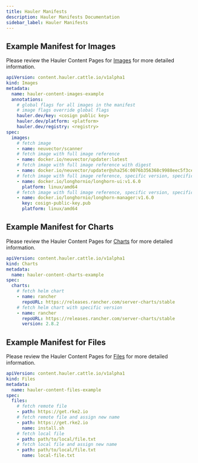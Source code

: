 ```yaml
---
title: Hauler Manifests
description: Hauler Manifests Documentation
sidebar_label: Hauler Manifests
---
```


## Example Manifest for Images

Please review the Hauler Content Pages for [Images](hauler-content/images.md) for more detailed information.

```yaml title="hauler-image-manifest.yaml"
apiVersion: content.hauler.cattle.io/v1alpha1
kind: Images
metadata:
  name: hauler-content-images-example
  annotations:
    # global flags for all images in the manifest
    # image flags override global flags
    hauler.dev/key: <cosign public key>
    hauler.dev/platform: <platform>
    hauler.dev/registry: <registry>
spec:
  images:
    # fetch image
    - name: neuvector/scanner
    # fetch image with full image reference
    - name: docker.io/neuvector/updater:latest
    # fetch image with full image reference with digest
    - name: docker.io/neuvector/updater@sha256:0076b356368c9988eec5f3cead771d29a377074b982f22800f4d9c8c3b215a56
    # fetch image with full image reference, specific version, specific platform
    - name: docker.io/longhornio/longhorn-ui:v1.6.0
      platform: linux/amd64
    # fetch image with full image reference, specific version, specific platform, and signature verification
    - name: docker.io/longhornio/longhorn-manager:v1.6.0
      key: cosign-public-key.pub
      platform: linux/amd64
```

## Example Manifest for Charts

Please review the Hauler Content Pages for [Charts](hauler-content/charts.md) for more detailed information.

```yaml title="hauler-chart-manifest.yaml"
apiVersion: content.hauler.cattle.io/v1alpha1
kind: Charts
metadata:
  name: hauler-content-charts-example
spec:
  charts:
    # fetch helm chart
    - name: rancher
      repoURL: https://releases.rancher.com/server-charts/stable
    # fetch helm chart with specific version
    - name: rancher
      repoURL: https://releases.rancher.com/server-charts/stable
      version: 2.8.2
```

## Example Manifest for Files

Please review the Hauler Content Pages for [Files](hauler-content/files.md) for more detailed information.

```yaml title="hauler-file-manifest.yaml"
apiVersion: content.hauler.cattle.io/v1alpha1
kind: Files
metadata:
  name: hauler-content-files-example
spec:
  files:
    # fetch remote file
    - path: https://get.rke2.io
    # fetch remote file and assign new name
    - path: https://get.rke2.io
      name: install.sh
    # fetch local file
    - path: path/to/local/file.txt
    # fetch local file and assign new name
    - path: path/to/local/file.txt
      name: local-file.txt
```
